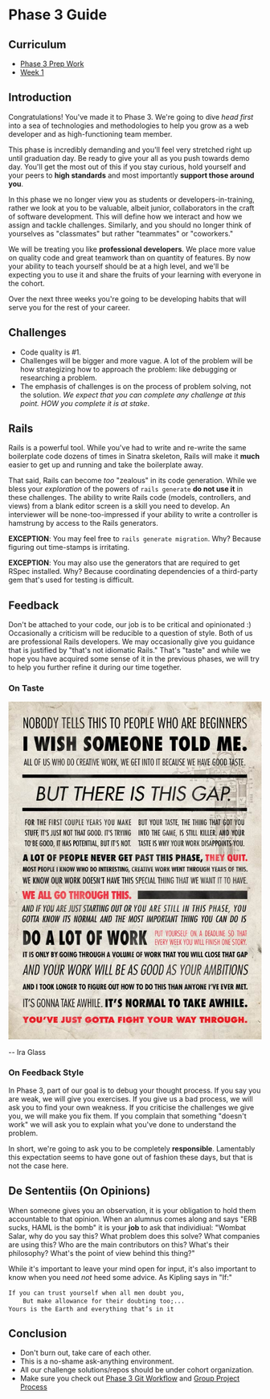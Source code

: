 # Phase 3 Guide

## Curriculum

* [Phase 3 Prep Work](./week_0)
* [Week 1](./week_1)

## Introduction

Congratulations! You've made it to Phase 3. We're going to
dive *head first* into a sea of technologies and methodologies to help you grow as a
web developer and as high-functioning team member.

This phase is incredibly demanding and you'll feel very stretched right up
until graduation day. Be ready to give your all as you push towards demo day.
You'll get the most out of this if you stay curious, hold yourself and your
peers to **high standards** and most importantly **support those around you**.

In this phase we no longer view you as students or developers-in-training, rather we look at you to be valuable, albeit junior, collaborators in the craft of software development. This will define how we interact and how we assign and tackle challenges. Similarly, and you should no longer think of yourselves as "classmates" but rather "teammates" or "coworkers."

We will be treating you like **professional developers**. We
place more value on quality code and great teamwork than on quantity of features.
By now your ability to teach yourself should be at a high level, and we'll be
expecting you to use it and share the fruits of your learning with everyone in the
cohort.

Over the next three weeks you're going to be developing habits that will serve
you for the rest of your career.

## Challenges

- Code quality is #1.
- Challenges will be bigger and more vague. A lot of the problem will be how strategizing how to approach the problem: like debugging or researching a problem.
- The emphasis of challenges is on the process of problem solving, not the
  solution.  _We expect that you can complete any challenge at this point.  HOW
you complete it is at stake_.

## Rails

Rails is a powerful tool.  While you've had to write and re-write the same
boilerplate code dozens of times in Sinatra skeleton, Rails will make it
**much** easier to get up and running and take the boilerplate away.

That said, Rails can become _too_ "zealous" in its code generation.  While we
bless your *exploration* of the powers of `rails generate` **do not use it** in
these challenges.  The ability to write Rails code (models, controllers, and
views) from a blank editor screen is a skill you need to develop.  An
interviewer will be none-too-impressed if your ability to write a controller is
hamstrung by access to the Rails generators.

**EXCEPTION**:  You may feel free to `rails generate migration`.  Why?  Because
figuring out time-stamps is irritating.

**EXCEPTION**:  You may also use the generators that are required to get RSpec
installed.  Why?  Because coordinating dependencies of a third-party gem that's
used for testing is difficult.

## Feedback

Don't be attached to your code, our job is to be critical and opinionated :)
Occasionally a criticism will be reducible to a question of style.  Both of us
are professional Rails developers.  We may occasionally give you guidance that
is justified by "that's not idiomatic Rails."  That's "taste" and while we hope
you have acquired some sense of it in the previous phases, we will try to help
you further refine it during our time together.


### On Taste

![quote by Ira Glass on beginners](ira-glass-quote.jpg)

-- Ira Glass

### On Feedback Style

In Phase 3, part of our goal is to debug your thought process.  If you say you
are weak, we will give you exercises.  If you give us a bad process, we will ask
you to find your own weakness.  If you criticise the challenges we give you, we
will make you fix them.  If you complain that something "doesn't work" we will
ask you to explain what you've done to understand the problem.

In short, we're going to ask you to be completely **responsible**.  Lamentably
this expectation seems to have gone out of fashion these days, but that is not
the case here.

## De Sententiis (On Opinions)

When someone gives you an observation, it is your obligation to hold them
accountable to that opinion.  When an alumnus comes along and says "ERB sucks,
HAML is the bomb" it is your **job** to ask that individiual:  "Wombat Salar,
why do you say this?  What problem does this solve?  What companies are using
this?  Who are the main contributors on this?  What's their philosophy?  What's
the point of view behind this thing?"

While it's important to leave your mind open for input, it's also important to
know when you need *not* heed some advice.  As Kipling says in "If:"

    If you can trust yourself when all men doubt you,
        But make allowance for their doubting too;...
    Yours is the Earth and everything that’s in it

## Conclusion

- Don't burn out, take care of each other.
- This is a no-shame ask-anything environment.
- All our challenge solutions/repos should be under cohort organization.
- Make sure you check out [Phase 3 Git
Workflow](./git-workflow.md#phase-3-github-workflow) and [Group Project
Process](./group_project_process.md)
